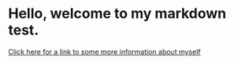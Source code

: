 # Hello, welcome to my markdown test.

[Click here for a link to some more information about myself ](lifestory.md)
